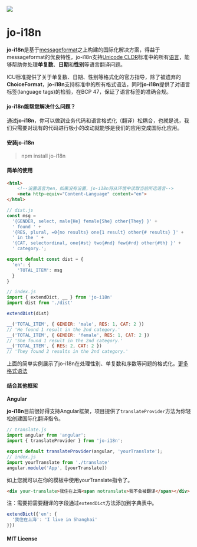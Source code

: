 ![](http://content-management.b0.upaiyun.com/1476434640674.png)

# jo-i18n

**jo-i18n**是基于[messageformat](https://github.com/messageformat/messageformat.js)之上构建的国际化解决方案，得益于messageformat的优良特性，jo-i18n支持[Unicode CLDR](http://cldr.unicode.org/)标准中的所有[语言](http://www.unicode.org/cldr/charts/latest/supplemental/language_plural_rules.html)，能够帮助你处理**单复数**、**日期**和**性别**等语言翻译问题。

ICU标准提供了关于单复数、日期、性别等格式化的官方指导，除了被遗弃的**ChoiceFormat**，**jo-i18n**支持标准中的所有格式语法，同时**jo-i18n**提供了对语言标签(language tags)的检验，在BCP 47，保证了语言标签的准确合规。

#### jo-i18n能帮您解决什么问题？

通过**jo-i18n**，你可以做到业务代码和语言格式化（翻译）松耦合，也就是说，我们只需要对现有的代码进行极小的改动就能够是我们的应用变成国际化应用。

#### 安装jo-i18n

> npm install jo-i18n

#### 简单的使用

```html
<html>
  	<!--设置语言为en，如果没有设置，jo-i18n将从环境中读取当前所选语言-->
	<meta http-equiv="Content-Language" content="en">
</html>
```

```javascript
// dist.js
const msg =
  '{GENDER, select, male{He} female{She} other{They} }' +
  ' found ' +
  '{RES, plural, =0{no results} one{1 result} other{# results} }' +
  ' in the ' +
  '{CAT, selectordinal, one{#st} two{#nd} few{#rd} other{#th} }' +
  ' category.';

export default const dist = {
  'en': {
    'TOTAL_ITEM': msg
  }
}

// index.js
import { extendDict, __ } from 'jo-i18n'
import dist from './dist'

extendDist(dist)

__('TOTAL_ITEM', { GENDER: 'male', RES: 1, CAT: 2 })
// 'He found 1 result in the 2nd category.'
__('TOTAL_ITEM', { GENDER: 'female', RES: 1, CAT: 2 }) 
// 'She found 1 result in the 2nd category.'
__('TOTAL_ITEM', { RES: 2, CAT: 2 }) 
// 'They found 2 results in the 2nd category.'
```

上面的简单实例展示了jo-i18n在处理性别、单复数和序数等问题的格式化。[更多格式语法](https://github.com/Jocs/jo-i18n/blob/master/docs/format-guide.md)

#### 结合其他框架

**Angular**

**jo-i18n**目前很好得支持Angular框架，项目提供了`translateProvider`方法为你轻松创建国际化翻译指令。

```javascript
// translate.js
import angular from 'angular';
import { translateProvider } from 'jo-i18n';

export default translateProvider(angular, 'yourTranslate');
// index.js
import yourTranslate from './translate'
angular.module('App', [yourTranslate])
```

如上您就可以在你的模板中使用yourTranslate指令了。

```html
<div your-translate>我住在上海<span notranslate>我不会被翻译</span></div>
```

注：需要把需要翻译的字段通过`extendDict`方法添加到字典表中。

```javascript
extendDict({'en': {
  '我住在上海': 'I live in Shanghai'
}})
```

#### MIT License